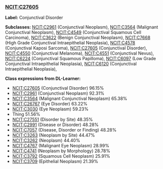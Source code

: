 
### [NCIT:C27605](http://purl.obolibrary.org/obo/NCIT_C27605)
**Label:** Conjunctival Disorder

**Subclasses:** [NCIT:C2961](http://purl.obolibrary.org/obo/NCIT_C2961) (Conjunctival Neoplasm), [NCIT:C3564](http://purl.obolibrary.org/obo/NCIT_C3564) (Malignant Conjunctival Neoplasm), [NCIT:C4549](http://purl.obolibrary.org/obo/NCIT_C4549) (Conjunctival Squamous Cell Carcinoma), [NCIT:C3622](http://purl.obolibrary.org/obo/NCIT_C3622) (Benign Conjunctival Neoplasm), [NCIT:C7668](http://purl.obolibrary.org/obo/NCIT_C7668) (High Grade Conjunctival Intraepithelial Neoplasia), [NCIT:C4578](http://purl.obolibrary.org/obo/NCIT_C4578) (Conjunctival Kaposi Sarcoma), [NCIT:C27605](http://purl.obolibrary.org/obo/NCIT_C27605) (Conjunctival Disorder), [NCIT:C4550](http://purl.obolibrary.org/obo/NCIT_C4550) (Conjunctival Melanoma), [NCIT:C4551](http://purl.obolibrary.org/obo/NCIT_C4551) (Conjunctival Nevus), [NCIT:C6224](http://purl.obolibrary.org/obo/NCIT_C6224) (Conjunctival Squamous Papilloma), [NCIT:C6097](http://purl.obolibrary.org/obo/NCIT_C6097) (Low Grade Conjunctival Intraepithelial Neoplasia), [NCIT:C6120](http://purl.obolibrary.org/obo/NCIT_C6120) (Conjunctival Intraepithelial Neoplasia), 

**Class expressions from DL-Learner:**

- [NCIT:C27605](http://purl.obolibrary.org/obo/NCIT_C27605) (Conjunctival Disorder) 96.15%
- [NCIT:C2961](http://purl.obolibrary.org/obo/NCIT_C2961) (Conjunctival Neoplasm) 92.31%
- [NCIT:C3564](http://purl.obolibrary.org/obo/NCIT_C3564) (Malignant Conjunctival Neoplasm) 65.38%
- [NCIT:C26767](http://purl.obolibrary.org/obo/NCIT_C26767) (Eye Disorder) 63.22%
- [NCIT:C3030](http://purl.obolibrary.org/obo/NCIT_C3030) (Eye Neoplasm) 59.23%
- Thing 51.56%
- [NCIT:C27551](http://purl.obolibrary.org/obo/NCIT_C27551) (Disorder by Site) 48.35%
- [NCIT:C2991](http://purl.obolibrary.org/obo/NCIT_C2991) (Disease or Disorder) 48.28%
- [NCIT:C7057](http://purl.obolibrary.org/obo/NCIT_C7057) (Disease, Disorder or Finding) 48.28%
- [NCIT:C3263](http://purl.obolibrary.org/obo/NCIT_C3263) (Neoplasm by Site) 44.47%
- [NCIT:C3262](http://purl.obolibrary.org/obo/NCIT_C3262) (Neoplasm) 44.40%
- [NCIT:C4767](http://purl.obolibrary.org/obo/NCIT_C4767) (Malignant Eye Neoplasm) 28.99%
- [NCIT:C4741](http://purl.obolibrary.org/obo/NCIT_C4741) (Neoplasm by Morphology) 28.78%
- [NCIT:C3792](http://purl.obolibrary.org/obo/NCIT_C3792) (Squamous Cell Neoplasm) 25.91%
- [NCIT:C3709](http://purl.obolibrary.org/obo/NCIT_C3709) (Epithelial Neoplasm) 21.39%



